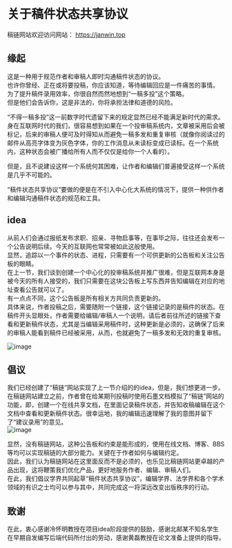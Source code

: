 # 关于稿件状态共享协议

稿链网站欢迎访问网站： https://janwin.top

## 缘起
这是一种用于规范作者和审稿人即时沟通稿件状态的协议。<br>
也许你曾经、正在或将要投稿，你应该知道，等待编辑回应是一件痛苦的事情。<br>
为了提升稿件录用效率，你很自然而然地想到“一稿多投”这个策略。<br>
但是他们会告诉你，这是非法的，你将承担法律和道德的风险。<br>

“不得一稿多投”这一前数字时代遗留下来的规定显然已经不能满足新时代的需求。<br>
身在互联网时代的我们，很容易想到如果在一个投审稿系统内，文章被采用后会被标记，后来的审稿人便可及时得知从而避免一稿多发和重复审核（就像你阅读过的邮件从高亮字体变为灰色字体，你的工作消息从未读标变成已读标。在一个系统内，这种状态会被广播给所有人而不仅仅是给你一个人看的）。<br>

但是，且不说建设这样一个系统何其困难，让作者和编辑们普遍接受这样一个系统是几乎不可能的。<br>

“稿件状态共享协议”要做的便是在不引入中心化大系统的情况下，提供一种供作者和编辑沟通稿件状态的规范和工具。

## idea

从前人们会通过报纸发布求职、招亲、寻物启事等，在事毕之际，往往还会发布一个公告说明后续。今天的互联网也常常被如此这般使用。<br>
显然，追踪以一个事件的状态、进程，只需要有一个可供更新的公告板和关注公告板的眼睛。<br>
在上一节，我们谈到创建一个中心化的投审稿系统并推广很难，但是互联网本身是被今天的所有人接受的，我们只需要在这块公告板上写东西并告知编辑在对应的地址查看公告就可以了。<br>
有一点点不同，这个公告板是所有相关方共同负责更新的。<br>
具体来说，作者投稿之后，需要随附一个链接，这个链接记录的是稿件的状态。在稿件开头显眼处，作者需要给编辑/审稿人一个说明，请后者前往所述的链接下查看和更新稿件状态，尤其是当编辑采用稿件时，这种更新是必须的，这确保了后来的审稿人能看到稿件已经被采用，从而，也就避免了一稿多发和无效的重复审核。

![image](https://github.com/user-attachments/assets/d3b9d31e-bbf2-4922-a042-51202b1a25ab)


## 倡议

我们已经创建了“稿链”网站实现了上一节介绍的的idea，但是，我们想更进一步。<br>
在稿链网站建立之前，作者曾在给某期刊投稿时使用石墨文档模拟了“稿链”网站的功能，即，创建一个在线共享文档，在里面记录稿件状态，并告知收稿编辑在这个文档中查看和更新稿件状态。很幸运地，我的编辑迅速理解了我的意图并留下了“建议录用”的意见。<br>
![image](https://github.com/user-attachments/assets/7b38daa8-934d-4d93-887d-2405a867ca0c)

显然，没有稿链网站，这种公告板和约束是能形成的，使用在线文档、博客、BBS等均可以实现稿链的大部分能力。关键在于作者如何与编辑约定。<br>
因此，我们认为稿链网站在这里面反而不是必须的，也乐见比稿链网站更卓越的产品出现，这将鞭策我们优化产品，更好地服务作者、编辑、审稿人们。<br>
在此，我们倡议学界共同起草“稿件状态共享协议”，编辑学界、法学界和各个学术领域的有识之士均可以参与其中，共同完成这一将深远改变出版秩序的行动。

## 致谢
在此，衷心感谢冷怀明教授在项目idea阶段提供的鼓励，感谢北邮某不知名学生在早期自发编写后端代码所付出的劳动，感谢黄磊教授在论文准备上提供的指导。
